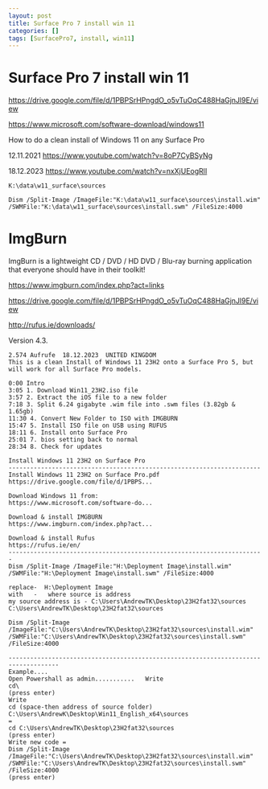 ```yaml
---
layout: post
title: Surface Pro 7 install win 11 
categories: []
tags: [SurfacePro7, install, win11]
--- 
```

# Surface Pro 7 install win 11 


https://drive.google.com/file/d/1PBPSrHPngdO_o5vTuOqC488HaGjnJl9E/view 

https://www.microsoft.com/software-download/windows11



How to do a clean install of Windows 11 on any Surface Pro

12.11.2021
https://www.youtube.com/watch?v=8oP7CyBSyNg

18.12.2023 
https://www.youtube.com/watch?v=nxXjUEogRlI

```
K:\data\w11_surface\sources

Dism /Split-Image /ImageFile:"K:\data\w11_surface\sources\install.wim" /SWMFile:"K:\data\w11_surface\sources\install.swm" /FileSize:4000
```
# ImgBurn
ImgBurn is a lightweight CD / DVD / HD DVD / Blu-ray burning application that everyone should have in their toolkit!

https://www.imgburn.com/index.php?act=links


https://drive.google.com/file/d/1PBPSrHPngdO_o5vTuOqC488HaGjnJl9E/view

http://rufus.ie/downloads/ 

Version 4.3. 


```
2.574 Aufrufe  18.12.2023  UNITED KINGDOM
This is a clean Install of Windows 11 23H2 onto a Surface Pro 5, but will work for all Surface Pro models.

0:00 Intro
3:05 1. Download Win11_23H2.iso file
3:57 2. Extract the iOS file to a new folder
7:18 3. Split 6.24 gigabyte .wim file into .swm files (3.82gb & 1.65gb)
11:30 4. Convert New Folder to ISO with IMGBURN
15:47 5. Install ISO file on USB using RUFUS
18:11 6. Install onto Surface Pro
25:01 7. bios setting back to normal
28:34 8. Check for updates

Install Windows 11 23H2 on Surface Pro
----------------------------------------------------------------------
Install Windows 11 23H2 on Surface Pro.pdf
https://drive.google.com/file/d/1PBPS...

Download Windows 11 from:
https://www.microsoft.com/software-do...

Download & install IMGBURN
https://www.imgburn.com/index.php?act...

Download & install Rufus
https://rufus.ie/en/
-----------------------------------------------------------------------
Dism /Split-Image /ImageFile:"H:\Deployment Image\install.wim" /SWMFile:"H:\Deployment Image\install.swm" /FileSize:4000

replace-  H:\Deployment Image 
with   -   where source is address
my source address is - C:\Users\AndrewTK\Desktop\23H2fat32\sources
C:\Users\AndrewTK\Desktop\23H2fat32\sources

Dism /Split-Image /ImageFile:"C:\Users\AndrewTK\Desktop\23H2fat32\sources\install.wim" /SWMFile:"C:\Users\AndrewTK\Desktop\23H2fat32\sources\install.swm" /FileSize:4000

------------------------------------------------------------------------------------
Example....
Open Powershall as admin...........   Write 
cd\   
(press enter)
Write 
cd (space-then address of source folder) C:\Users\AndrewK\Desktop\Win11_English_x64\sources 
=
cd C:\Users\AndrewTK\Desktop\23H2fat32\sources
(press enter)
Write new code = 
Dism /Split-Image /ImageFile:"C:\Users\AndrewTK\Desktop\23H2fat32\sources\install.wim" /SWMFile:"C:\Users\AndrewTK\Desktop\23H2fat32\sources\install.swm" /FileSize:4000
(press enter)
```